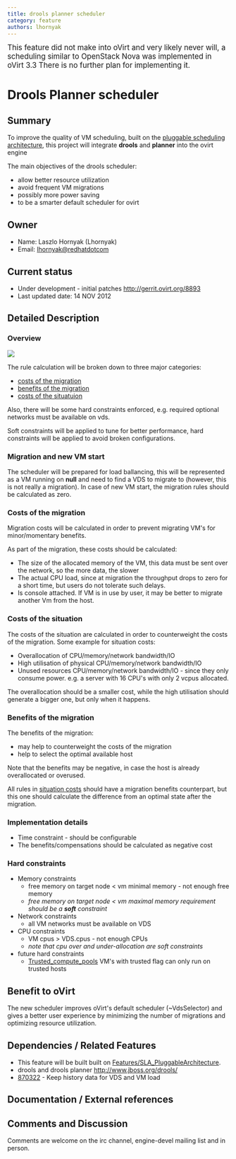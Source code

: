 ```yaml
---
title: drools planner scheduler
category: feature
authors: lhornyak
---
```


<big> This feature did not make into oVirt and very likely never will, a scheduling similar to OpenStack Nova was implemented in oVirt 3.3 There is no further plan for implementing it. </big>

# Drools Planner scheduler

## Summary

To improve the quality of VM scheduling, built on the [pluggable scheduling architecture](/develop/release-management/features/sla/ovirtschedulerapi/), this project will integrate **drools** and **planner** into the ovirt engine

The main objectives of the drools scheduler:

*   allow better resource utilization
*   avoid frequent VM migrations
*   possibly more power saving
*   to be a smarter default scheduler for ovirt

## Owner

*   Name: Laszlo Hornyak (Lhornyak)
*   Email: <lhornyak@redhatdotcom>

## Current status

*   Under development - initial patches <http://gerrit.ovirt.org/8893>
*   Last updated date: 14 NOV 2012

## Detailed Description

### Overview

![](/images/wiki/Drools_score_calculation_plan.png)

The rule calculation will be broken down to three major categories:

*   [costs of the migration](#Costs_of_the_migration)
*   [benefits of the migration](#Benefits_of_the_migration)
*   [costs of the situatuion](#Costs_of_the_situation)

Also, there will be some hard constraints enforced, e.g. required optional networks must be available on vds.

Soft constraints will be applied to tune for better performance, hard constraints will be applied to avoid broken configurations.

### Migration and new VM start

The scheduler will be prepared for load ballancing, this will be represented as a VM running on **null** and need to find a VDS to migrate to (however, this is not really a migration). In case of new VM start, the migration rules should be calculated as zero.

### Costs of the migration

Migration costs will be calculated in order to prevent migrating VM's for minor/momentary benefits.

As part of the migration, these costs should be calculated:

*   The size of the allocated memory of the VM, this data must be sent over the network, so the more data, the slower
*   The actual CPU load, since at migration the throughput drops to zero for a short time, but users do not tolerate such delays.
*   Is console attached. If VM is in use by user, it may be better to migrate another Vm from the host.

### Costs of the situation

The costs of the situation are calculated in order to counterweight the costs of the migration. Some example for situation costs:

*   Overallocation of CPU/memory/network bandwidth/IO
*   High utilisation of physical CPU/memory/network bandwidth/IO
*   Unused resources CPU/memory/network bandwidth/IO - since they only consume power. e.g. a server with 16 CPU's with only 2 vcpus allocated.

The overallocation should be a smaller cost, while the high utilisation should generate a bigger one, but only when it happens.

### Benefits of the migration

The benefits of the migration:

*   may help to counterweight the costs of the migration
*   help to select the optimal available host

Note that the benefits may be negative, in case the host is already overallocated or overused.

All rules in [situation costs](#costs_of_the_situation) should have a migration benefits counterpart, but this one should calculate the difference from an optimal state after the migration.

### Implementation details

*   Time constraint - should be configurable
*   The benefits/compensations should be calculated as negative cost

### Hard constraints

*   Memory constraints
    -   free memory on target node < vm minimal memory - not enough free memory
    -   *free memory on target node < vm maximal memory requirement should be a **soft** constraint*
*   Network constraints
    -   all VM networks must be available on VDS
*   CPU constraints
    -   VM cpus > VDS.cpus - not enough CPUs
    -   *note that cpu over and under-allocation are soft constraints*
*   future hard constraints
    -   [Trusted_compute_pools](/develop/release-management/features/sla/trusted-compute-pools/) VM's with trusted flag can only run on trusted hosts

## Benefit to oVirt

The new scheduler improves oVirt's default scheduler (~VdsSelector) and gives a better user experience by minimizing the number of migrations and optimizing resource utilization.

## Dependencies / Related Features

*   This feature will be built built on [Features/SLA_PluggableArchitecture](/develop/release-management/features/sla/ovirtschedulerapi/).
*   drools and drools planner <http://www.jboss.org/drools/>
*   [870322](https://bugzilla.redhat.com/870322) - Keep history data for VDS and VM load

## Documentation / External references

## Comments and Discussion

Comments are welcome on the irc channel, engine-devel mailing list and in person.


